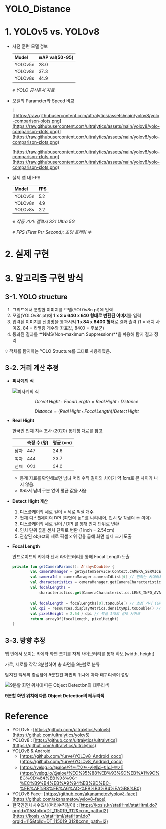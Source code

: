 # YOLO_Distance

# 1. YOLOv5 vs. YOLOv8

- 사전 훈련 모델 정보
    
    
    | Model | mAP val(50-95) |
    | --- | --- |
    | YOLOv5n | 28.0 |
    | YOLOv8n | 37.3 |
    | YOLOv8s | 44.9 |
    
    *※ YOLO 공식문서 자료*
    
- 모델의 Parameter와 Speed 비교
    
    ![[https://raw.githubusercontent.com/ultralytics/assets/main/yolov8/yolo-comparison-plots.png](https://raw.githubusercontent.com/ultralytics/assets/main/yolov8/yolo-comparison-plots.png)](https://raw.githubusercontent.com/ultralytics/assets/main/yolov8/yolo-comparison-plots.png)
    
    [https://raw.githubusercontent.com/ultralytics/assets/main/yolov8/yolo-comparison-plots.png](https://raw.githubusercontent.com/ultralytics/assets/main/yolov8/yolo-comparison-plots.png)
    
- 실제 앱 내 FPS
    
    
    | Model | FPS |
    | --- | --- |
    | YOLOv5n | 5.2 |
    | YOLOv8n | 4.9 |
    | YOLOv8s | 2.2 |
    
    *※ 작동 기기: 갤럭시 S21 Ultra 5G*
    
    *※ FPS (First Per Second): 초당 프래임 수*
    

# 2. 실제 구현

# 3. 알고리즘 구현 방식

## 3-1. YOLO structure

1. 그리드에서 분할한 이미지를 모델(YOLOv8n.pt)에 입력
2. 모델(YOLOv8n.pt)에 **1 x 3 x 640 x 640 형태로 변환된 이미지**를 입력
3. 입력된 이미지를 신경망을 통과시켜 **1 x 84 x 8400 형태**로 결과 출력
(1 = 배치 사이즈, 84 = 라벨링 개수와 좌표값, 8400 = 후보군)
4. 통과된 결과를 **NMS(Non-maximum Suppression)**을 이용해 탐지 결과 정리

<aside>
💡 객체를 탐지하는 YOLO Structure를 그대로 사용하였음.

</aside>

## 3-2. 거리 계산 추정

- **피사계의 식**

    ![피사계의 식](https://github.com/hhanoo/yolo_distance_android/assets/71388566/cbdb9996-1039-4cf3-82da-cc367a6d85d0)
    
    $$
    Detect\,Hight : Focal\,Length = Real\,Hight : Distance
    $$
    
    $$
    Distance = (Real\,Hight\, \times \, Focal\,Length)/Detect\,Hight
    $$
    
- **Real Hight**
    
    한국인 인체 치수 조사 (2020) 통계청 자료를 참고
    
    |  |   측정  수 (명) |  평균  (cm) |
    | --- | --- | --- |
    | 남자 | 447 | 24.6   |
    | 여자 | 444 | 23.7 |
    | 전체 | 891 | 24.2 |
    - 통계 자료를 확인해보면 남녀 머리 수직 길이의 차이가 약 1cm로 큰 차이가 나지 않음.
    - 따라서 남녀 구분 없이 평균 값을 사용
    
- **Detect Hight 계산**
    1. 디스플레이의 세로 길이 = 세로 픽셀 개수
    2. 현재 디스플레이의 DPI (화면의 농도를 나타내며, 인치 당 픽셀의 수 의미)
    3. 디스플레이의 세로 길이 / DPI 를 통해 인치 단위로 변환
    4. 인치 단위 값을 센치 단위로 변환 (1 inch = 2.54cm)
    5. 관찰된 object의 세로 픽셀 x 위 값을 곱해 화면 실제 크기 도출
    
- **Focal Length**
    
    안드로이드의 카메라 센서 라이브러리를 통해 Focal Length 도출
    
    ```kotlin
    private fun getCameraParams(): Array<Double> {
            val cameraManager = getSystemService(Context.CAMERA_SERVICE) as CameraManager // 카메라 객채 생성
            val cameraId = cameraManager.cameraIdList[0] // 원하는 카메라의 ID 선택
            val characteristics = cameraManager.getCameraCharacteristics(cameraId) // 카메라 특성 가져오기
            val focalLengths =
                characteristics.get(CameraCharacteristics.LENS_INFO_AVAILABLE_FOCAL_LENGTHS) as FloatArray
    
            val focalLength = focalLengths[0].toDouble() // 초점 거리 (단위: 밀리미터)
            val dpi = resources.displayMetrics.densityDpi.toDouble() // DPI 값
            val pixelHeight = 2.54 / dpi // 픽셀 1개의 실제 사이즈
            return arrayOf(focalLength, pixelHeight)
    }
    ```
    

## 3-3. 방향 추정

앱 안에서 보이는 카메라 화면 크기를 자체 라이브러리를 통해 확보 (width, height)

가로, 세로를 각각 3분할하여 총 화면을 9분할로 분류

탐지된 객체의 중심점이 9분할된 화면의 위치에 따라 테두리색이 결정


![9분할 화면 위치에 따른 Object Detection의 테두리색](https://github.com/hhanoo/yolo_distance_android/assets/71388566/e39ffcd9-a78f-4d2b-97a1-c5d45f9ede67)


**9분할 화면 위치에 따른 Object Detection의 테두리색**

# Reference

- YOLOv5 : [https://github.com/ultralytics/yolov5](https://github.com/ultralytics/yolov5)
- YOLOv8 : [https://github.com/ultralytics/ultralytics](https://github.com/ultralytics/ultralytics)
- YOLOv8 & Android
    - [https://github.com/Yurve/YOLOv8_Android_coco](https://github.com/Yurve/YOLOv8_Android_coco)
    - [https://velog.io/@aloe/안드로이드-카메라-미리-보기](https://velog.io/@aloe/%EC%95%88%EB%93%9C%EB%A1%9C%EC%9D%B4%EB%93%9C-%EC%B9%B4%EB%A9%94%EB%9D%BC-%EB%AF%B8%EB%A6%AC-%EB%B3%B4%EA%B8%B0)
- YOLOv8 Face : [https://github.com/akanametov/yolov8-face](https://github.com/akanametov/yolov8-face)
- 한국인인체치수조사(머리수직길이) 
: [https://kosis.kr/statHtml/statHtml.do?orgId=115&tblId=DT_115019_312&conn_path=I2](https://kosis.kr/statHtml/statHtml.do?orgId=115&tblId=DT_115019_312&conn_path=I2)
